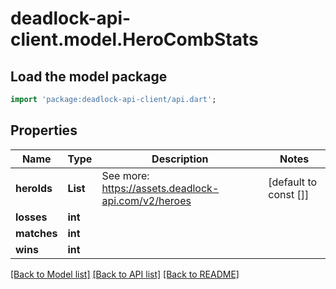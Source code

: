 # deadlock-api-client.model.HeroCombStats

## Load the model package
```dart
import 'package:deadlock-api-client/api.dart';
```

## Properties
Name | Type | Description | Notes
------------ | ------------- | ------------- | -------------
**heroIds** | **List<int>** | See more: <https://assets.deadlock-api.com/v2/heroes> | [default to const []]
**losses** | **int** |  | 
**matches** | **int** |  | 
**wins** | **int** |  | 

[[Back to Model list]](../README.md#documentation-for-models) [[Back to API list]](../README.md#documentation-for-api-endpoints) [[Back to README]](../README.md)


